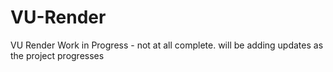 # VU-Render
VU Render Work in Progress - not at all complete.  will be adding updates as the project progresses

